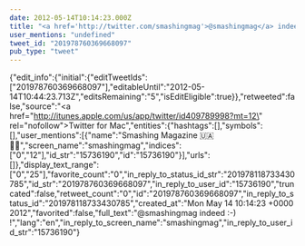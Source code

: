```yaml
---
date: 2012-05-14T10:14:23.000Z
title: "<a href='http://twitter.com/smashingmag'>@smashingmag</a> indeed :-) !″"
user_mentions: "undefined"
tweet_id: "201978760369668097"
pub_type: "tweet"
---
```

{"edit_info":{"initial":{"editTweetIds":["201978760369668097"],"editableUntil":"2012-05-14T10:44:23.713Z","editsRemaining":"5","isEditEligible":true}},"retweeted":false,"source":"<a href=\"http://itunes.apple.com/us/app/twitter/id409789998?mt=12\" rel=\"nofollow\">Twitter for Mac</a>","entities":{"hashtags":[],"symbols":[],"user_mentions":[{"name":"Smashing Magazine 🇺🇦 🏳️‍🌈","screen_name":"smashingmag","indices":["0","12"],"id_str":"15736190","id":"15736190"}],"urls":[]},"display_text_range":["0","25"],"favorite_count":"0","in_reply_to_status_id_str":"201978118733430785","id_str":"201978760369668097","in_reply_to_user_id":"15736190","truncated":false,"retweet_count":"0","id":"201978760369668097","in_reply_to_status_id":"201978118733430785","created_at":"Mon May 14 10:14:23 +0000 2012","favorited":false,"full_text":"@smashingmag indeed :-) !","lang":"en","in_reply_to_screen_name":"smashingmag","in_reply_to_user_id_str":"15736190"}
